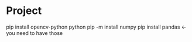 # Project

pip install opencv-python
python pip -m install numpy
pip install pandas
 <- you need to have those
 
